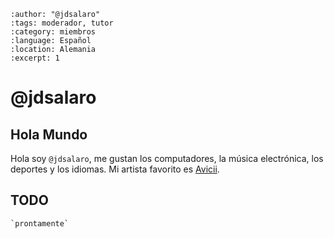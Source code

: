 
```{post} 2023-07-18
:author: "@jdsalaro"
:tags: moderador, tutor
:category: miembros
:language: Español
:location: Alemania
:excerpt: 1
```

# @jdsalaro

## Hola Mundo 

Hola soy `@jdsalaro`, me gustan los computadores, la música electrónica, los deportes y los idiomas. Mi artista favorito es [Avicii](https://en.wikipedia.org/wiki/Avicii).

## TODO

	`prontamente`
